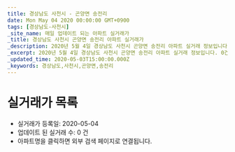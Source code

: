 ```yaml
---
title: 경상남도 사천시 - 곤양면 송전리
date: Mon May 04 2020 00:00:00 GMT+0900
tags: [경상남도-사천시]
_site_name: 매일 업데이트 되는 아파트 실거래가
_title: 경상남도 사천시 곤양면 송전리 아파트 실거래가
_description: 2020년 5월 4일 경상남도 사천시 곤양면 송전리 아파트 실거래 정보입니다. 0건 아파트 정보가 있습니다.
_excerpt: 2020년 5월 4일 경상남도 사천시 곤양면 송전리 아파트 실거래 정보입니다. 0건 아파트 정보가 있습니다.
_updated_time: 2020-05-03T15:00:00.000Z
_keywords: 경상남도,사천시,곤양면,송전리
---
```






# 실거래가 목록
- 실거래가 등록일: 2020-05-04
- 업데이트 된 실거래 수: 0 건
- 아파트명을 클릭하면 외부 검색 페이지로 연결됩니다.




